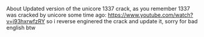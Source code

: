 About
Updated version of the unicore 1337 crack, as you remember 1337 was cracked by unicore some time ago: https://www.youtube.com/watch?v=j93hxrwfzRY so i reverse enginered the crack and update it, sorry for bad english btw
